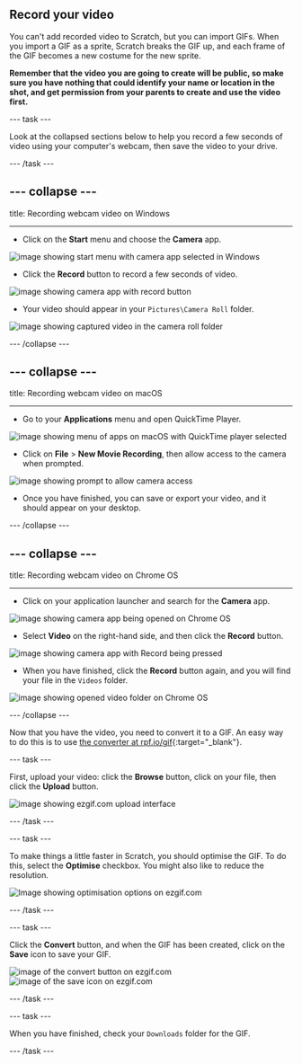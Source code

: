 ## Record your video

You can't add recorded video to Scratch, but you can import GIFs. When you import a GIF as a sprite, Scratch breaks the GIF up, and each frame of the GIF becomes a new costume for the new sprite.

**Remember that the video you are going to create will be public, so make sure you have nothing that could identify your name or location in the shot, and get permission from your parents to create and use the video first.**

--- task ---

Look at the collapsed sections below to help you record a few seconds of video using your computer's webcam, then save the video to your drive.

--- /task ---

--- collapse ---
---

title: Recording webcam video on Windows

---
- Click on the **Start** menu and choose the **Camera** app.

![image showing start menu with camera app selected in Windows](images/camera-app.png)

- Click the **Record** button to record a few seconds of video.

![image showing camera app with record button](images/record-win.png)

- Your video should appear in your `Pictures\Camera Roll` folder.

![image showing captured video in the camera roll folder](images/camera-roll.png)


--- /collapse ---

--- collapse ---
---

title: Recording webcam video on macOS

---
- Go to your **Applications** menu and open QuickTime Player.

![image showing menu of apps on macOS with QuickTime player selected](images/quicktime.png)

- Click on **File** > **New Movie Recording**, then allow access to the camera when prompted.

![image showing prompt to allow camera access](images/allow_cam_macOS.png)

- Once you have finished, you can save or export your video, and it should appear on your desktop.


--- /collapse ---

--- collapse ---
---

title: Recording webcam video on Chrome OS

---

- Click on your application launcher and search for the **Camera** app.

![image showing camera app being opened on Chrome OS](images/opencamera.png)

- Select **Video** on the right-hand side, and then click the **Record** button.

![image showing camera app with Record being pressed](images/hitrecord.png)

- When you have finished, click the **Record** button again, and you will find your file in the `Videos` folder.

![image showing opened video folder on Chrome OS](images/videosfolder.png)

--- /collapse ---

Now that you have the video, you need to convert it to a GIF. An easy way to do this is to use [the converter at rpf.io/gif](https://rpf.io/gif){:target="_blank"}.

--- task ---

First, upload your video: click the **Browse** button, click on your file, then click the **Upload** button.

![image showing ezgif.com upload interface](images/ezgif-upload.png)

--- /task ---

--- task ---

To make things a little faster in Scratch, you should optimise the GIF. To do this, select the **Optimise** checkbox. You might also like to reduce the resolution.

![Image showing optimisation options on ezgif.com](images/optimise-gif.png)

--- /task ---

--- task ---

Click the **Convert** button, and when the GIF has been created, click on the **Save** icon to save your GIF.

![image of the convert button on ezgif.com](images/convert_btn.png)
![image of the save icon on ezgif.com](images/save_icon.png)

--- /task ---


--- task ---

When you have finished, check your `Downloads` folder for the GIF.

--- /task ---




